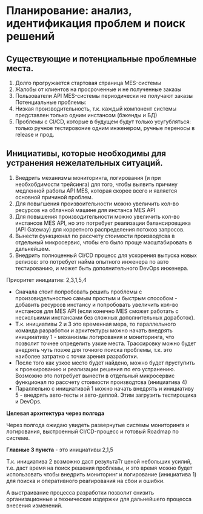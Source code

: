 # Планирование: анализ, идентификация проблем и поиск решений
## Существующие и потенциальные проблемные места.

1. Долго прогружается стартовая страница MES-системы
2. Жалобы от клиентов на просроченные и не полученные заказы
3. Пользователи API MES-системы периодически не получают заказы
Потенциальные проблемы:
4. Низкая производительность, т.к. каждый компонент системы представлен только одним инстансом (бэкенды и БД)
5. Проблемы с CI/CD, которые в будущем будут только усугубляться: только ручное тестировоние одним инженером, ручные переносы в release и прод.


## Инициативы, которые необходимы для устранения нежелательных ситуаций.

1. Внедрить механизмы мониторинга, логирования (и при необхобдимости трейсинга) для того, чтобы выявить причину медленной работы API MES, которая скорее всего и является основной причиной проблем. 
2. Для повыгшения произвоительности можно увеличить кол-во ресурсов на облачной машине для инстанса MES API
3. Для повышения производительности можно увеличить кол-во инстансов MES API, но это потребует реализации балансировщика (API Gateway) для корретного распределения потоков запросов.
4. Вынести функционал по рассчету стоимости производтсва в отдельный микросервис, чтобы его было проще масштабировать в дальнейшем.
5. Внедрить полноценный CI/CD процесс для ускорения выпуска новых релизов: это потребует найма опытного инженера по авто тестированию, и может быть дополнительного DevOps инженера.

Приоритет инициатив: 2,3,1,5,4

* Сначала стоит попробовать решить проблемы с произовидельностью самым простым и быстрым способом - добавить ресурсов инстансу и попробовать увеличить кол-во инстансов для MES API (если конечно MES сможет работать с несколькими инстансами без сложных дополнительных доработок).
* Т.к. инициативы 2 и 3 это временная мера, то параллельного команда разработки и архитектуры можно начать внедрять иницииативу 1 - механизмы логирования и мониторинга, что позволит точнее определить узкие места. Трассировку можно будет внедрять чуть позже для точного поиска проблемы, т.к. это наиболее затратно с точки зрения разработки.
* После того как узкое место будет найдено, можно будет пруступить к проекированию и реализации решения по его устранению. Возможно это потребует вынести в отдельный микросервис функционал по рассчету стоимости производтсва (инициатива 4)
* Параллельно с инициативой 1 можно начать внедрять и инициативу 5 - внедрять авто-тесты и авто-деплой. Этим загрузить тестирощика и DevOps.

    
**Целевая архитектура через полгода**

Через полгода ожидаю увидеть развернутые системы мониторинга и логирования, выстроенный CI/CD-процесс и готовый Roadmap по системе.
    

**Главные 3 пункта** - это инициативы 2,1,5

Т.к. инициатива 2 возможно даст результаТт ценой небольших усилий, т.е. даст время на поиск решения проблемы, и это время можно будет использовать чтобы внедрить мониторинг и логирование (инициатива 1) для поиска и оперативного реагирования на сбои и ошибки.

А выстраивание процесса разработки позволит снизить организационные и технические издержки для дальнейшего процесса внесения изменений.